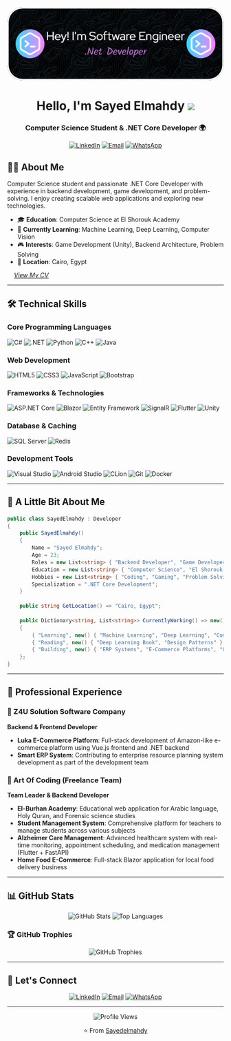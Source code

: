 <div align="center"><img src="./github-header-image.png"></div>
<h1 align="center">Hello, I'm Sayed Elmahdy <img src="https://media.giphy.com/media/hvRJCLFzcasrR4ia7z/giphy.gif" width="30"></h1>
<h3 align="center">Computer Science Student & .NET Core Developer 🌍</h3>

<p align="center">
  <a href="https://www.linkedin.com/in/sayed-elmahdy365/"><img src="https://img.shields.io/badge/LinkedIn-0077B5?style=for-the-badge&logo=linkedin&logoColor=white" alt="LinkedIn"></a>
  <a href="mailto:sayed.work223@gmail.com"><img src="https://img.shields.io/badge/Email-D14836?style=for-the-badge&logo=gmail&logoColor=white" alt="Email"></a>
  <a href="https://wa.me/201093307397"><img src="https://img.shields.io/badge/WhatsApp-25D366?style=for-the-badge&logo=whatsapp&logoColor=white" alt="WhatsApp"></a>
</p>

## 👨‍💻 About Me

Computer Science student and passionate .NET Core Developer with experience in backend development, game development, and problem-solving. I enjoy creating scalable web applications and exploring new technologies.

- 🎓 **Education**: Computer Science at El Shorouk Academy
- 🌱 **Currently Learning**: Machine Learning, Deep Learning, Computer Vision
- 🎮 **Interests**: Game Development (Unity), Backend Architecture, Problem Solving
- 📍 **Location**: Cairo, Egypt

&nbsp; &nbsp; *[View My CV](https://drive.google.com/file/d/1bv1Nby3fbytrQT1fWo02NVi4l8VcKvP2/view?usp=sharing)*

---

## 🛠️ Technical Skills

### Core Programming Languages
![C#](https://img.shields.io/badge/C%23-239120?style=for-the-badge&logo=csharp&logoColor=white)
![.NET](https://img.shields.io/badge/.NET-5C2D91?style=for-the-badge&logo=.net&logoColor=white)
![Python](https://img.shields.io/badge/Python-3776AB?style=for-the-badge&logo=python&logoColor=white)
![C++](https://img.shields.io/badge/C++-00599C?style=for-the-badge&logo=c%2B%2B&logoColor=white)
![Java](https://img.shields.io/badge/Java-ED8B00?style=for-the-badge&logo=openjdk&logoColor=white)

### Web Development
![HTML5](https://img.shields.io/badge/HTML5-E34F26?style=for-the-badge&logo=html5&logoColor=white)
![CSS3](https://img.shields.io/badge/CSS3-1572B6?style=for-the-badge&logo=css3&logoColor=white)
![JavaScript](https://img.shields.io/badge/JavaScript-F7DF1E?style=for-the-badge&logo=javascript&logoColor=black)
![Bootstrap](https://img.shields.io/badge/Bootstrap-563D7C?style=for-the-badge&logo=bootstrap&logoColor=white)

### Frameworks & Technologies
![ASP.NET Core](https://img.shields.io/badge/ASP.NET%20Core-0078d4?style=for-the-badge&logo=dotnet&logoColor=white)
![Blazor](https://img.shields.io/badge/Blazor-512BD4?style=for-the-badge&logo=blazor&logoColor=white)
![Entity Framework](https://img.shields.io/badge/Entity%20Framework-5C2D91?style=for-the-badge&logo=.net&logoColor=white)
![SignalR](https://img.shields.io/badge/SignalR-FF6600?style=for-the-badge&logo=signalr&logoColor=white)
![Flutter](https://img.shields.io/badge/Flutter-02569B?style=for-the-badge&logo=flutter&logoColor=white)
![Unity](https://img.shields.io/badge/Unity-000000?style=for-the-badge&logo=unity&logoColor=white)

### Database & Caching
![SQL Server](https://img.shields.io/badge/SQL%20Server-CC2927?style=for-the-badge&logo=microsoft%20sql%20server&logoColor=white)
![Redis](https://img.shields.io/badge/Redis-DC382D?style=for-the-badge&logo=redis&logoColor=white)

### Development Tools
![Visual Studio](https://img.shields.io/badge/Visual%20Studio-5C2D91?style=for-the-badge&logo=visual-studio&logoColor=white)
![Android Studio](https://img.shields.io/badge/Android%20Studio-3DDC84?style=for-the-badge&logo=android-studio&logoColor=white)
![CLion](https://img.shields.io/badge/CLion-000000?style=for-the-badge&logo=clion&logoColor=white)
![Git](https://img.shields.io/badge/Git-F05032?style=for-the-badge&logo=git&logoColor=white)
![Docker](https://img.shields.io/badge/Docker-2496ED?style=for-the-badge&logo=docker&logoColor=white)

---

## 🧐 A Little Bit About Me

```csharp
public class SayedElmahdy : Developer
{
    public SayedElmahdy()
    {
        Name = "Sayed Elmahdy";
        Age = 23;
        Roles = new List<string> { "Backend Developer", "Game Developer", "Freelancer" };
        Education = new List<string> { "Computer Science", "El Shorouk Academy" };
        Hobbies = new List<string> { "Coding", "Gaming", "Problem Solving" };
        Specialization = ".NET Core Development";
    }

    public string GetLocation() => "Cairo, Egypt";

    public Dictionary<string, List<string>> CurrentlyWorking() => new()
    {
        { "Learning", new() { "Machine Learning", "Deep Learning", "Computer Vision" } },
        { "Reading", new() { "Deep Learning Book", "Design Patterns" } },
        { "Building", new() { "ERP Systems", "E-Commerce Platforms", "Game Projects" } }
    };
}
```

---

## 💼 Professional Experience

### 🏢 Z4U Solution Software Company
**Backend & Frontend Developer**
- **Luka E-Commerce Platform**: Full-stack development of Amazon-like e-commerce platform using Vue.js frontend and .NET backend
- **Smart ERP System**: Contributing to enterprise resource planning system development as part of the development team

### 👥 Art Of Coding (Freelance Team)
**Team Leader & Backend Developer**
- **El-Burhan Academy**: Educational web application for Arabic language, Holy Quran, and Forensic science studies
- **Student Management System**: Comprehensive platform for teachers to manage students across various subjects
- **Alzheimer Care Management**: Advanced healthcare system with real-time monitoring, appointment scheduling, and medication management (Flutter + FastAPI)
- **Home Food E-Commerce**: Full-stack Blazor application for local food delivery business

---

## 📊 GitHub Stats

<div align="center">
  <img src="https://github-readme-stats.vercel.app/api?username=Sayedelmahdy&show_icons=true&theme=gotham&hide_border=true&count_private=true" alt="GitHub Stats" height="165">
  <img src="https://github-readme-stats.vercel.app/api/top-langs/?username=Sayedelmahdy&layout=compact&theme=gotham&hide_border=true&langs_count=8" alt="Top Languages" height="165">
</div>

### 🏆 GitHub Trophies
<div align="center">
  <img src="https://github-profile-trophy.vercel.app/?username=Sayedelmahdy&theme=onedark&no-frame=true&no-bg=true&row=1&column=7" alt="GitHub Trophies">
</div>

---

## 🤝 Let's Connect

<div align="center">
  
[![LinkedIn](https://img.shields.io/badge/LinkedIn-Connect-0077B5?style=for-the-badge&logo=linkedin&logoColor=white)](https://www.linkedin.com/in/sayed-elmahdy365/)
[![Email](https://img.shields.io/badge/Email-Contact-D14836?style=for-the-badge&logo=gmail&logoColor=white)](mailto:sayed.work223@gmail.com)
[![WhatsApp](https://img.shields.io/badge/WhatsApp-Chat-25D366?style=for-the-badge&logo=whatsapp&logoColor=white)](https://wa.me/201093307397)

</div>

---

<div align="center">
  <img src="https://komarev.com/ghpvc/?username=Sayedelmahdy&label=Profile%20views&color=0e75b6&style=flat" alt="Profile Views">
</div>

<p align="center">
    ⭐️ From <a href="https://github.com/Sayedelmahdy/">Sayedelmahdy</a>
</p>
